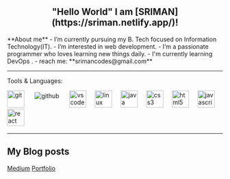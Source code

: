 
<!-->

<h2 align="center"> "Hello World"

I am [SRIMAN](https://sriman.netlify.app/)!</h2>
 **About me**
-  I’m currently pursuing my B. Tech focused on Information Technology(IT).
-  I’m interested in web development.
-  I’m a passionate programmer who loves learning new things daily.
-  I'm currently learning DevOps .
-  reach me: **srimancodes@gmail.com**
<br/>
<hr/>







Tools & Languages:
<p align="left">
<img src="https://cdn.jsdelivr.net/gh/devicons/devicon/icons/git/git-plain-wordmark.svg" alt="git" width="40" height="40" />  
 <img width="12" />
<img src="https://raw.githubusercontent.com/klaasnicolaas/ColoredBadges/prod/svg/dev/services/github.svg" alt="github" style="vertical-align:top; margin:4px">    
 <img width="12" />
<img src="https://cdn.jsdelivr.net/gh/devicons/devicon/icons/vscode/vscode-original-wordmark.svg" alt="vscode" width="40" height="40"/> 
 <img width="12" />
<img src="https://cdn.jsdelivr.net/gh/devicons/devicon/icons/linux/linux-original.svg" alt="linux" width="40" height="40"/> 
 <img width="12" />
 <img src="https://cdn.jsdelivr.net/gh/devicons/devicon/icons/java/java-original.svg" alt="java" width="40" height="40"/>
 <img width="12" />
  <img src="https://cdn.jsdelivr.net/gh/devicons/devicon/icons/css3/css3-original.svg" height="40" alt="css3 logo" />
  <img width="12" /> 
  <img src="https://cdn.jsdelivr.net/gh/devicons/devicon/icons/html5/html5-original.svg" height="40" alt="html5 logo"/>
  <img width="12" />
  <img src="https://cdn.jsdelivr.net/gh/devicons/devicon/icons/javascript/javascript-original.svg" height="40" alt="javascript logo"  />
  <img width="12" />
    <img src="https://cdn.jsdelivr.net/gh/devicons/devicon/icons/react/react-original.svg" height="40" alt="react logo"  />
  <img width="12" />




<br/>
<hr/>



<h2>My Blog posts</h2>
<a href="https://medium.com/@Srimanram">Medium</a>
<a href="https://sriman.netlify.app/">Portfolio</a>
<!-- HASHNODE:START -->
<!-- HASHNODE:END -->
